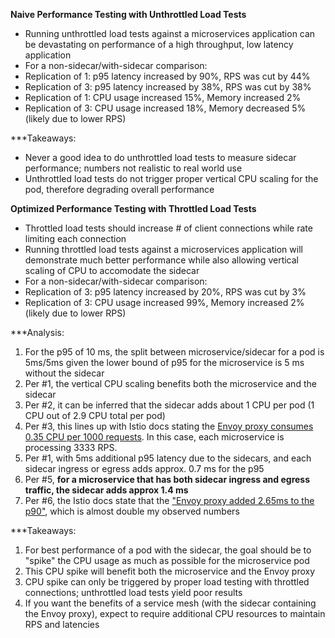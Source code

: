 
**Naive Performance Testing with Unthrottled Load Tests**

* Running unthrottled load tests against a microservices application can be devastating on performance of a high throughput, low latency application
* For a non-sidecar/with-sidecar comparison:
* Replication of 1: p95 latency increased by 90%, RPS was cut by 44%
* Replication of 3: p95 latency increased by 38%, RPS was cut by 38%
* Replication of 1: CPU usage increased 15%, Memory increased 2%
* Replication of 3: CPU usage increased 18%, Memory decreased 5% (likely due to lower RPS)

***Takeaways:

* Never a good idea to do unthrottled load tests to measure sidecar performance; numbers not realistic to real world use
* Unthrottled load tests do not trigger proper vertical CPU scaling for the pod, therefore degrading overall performance

**Optimized Performance Testing with Throttled Load Tests**

* Throttled load tests should increase # of client connections while rate limiting each connection
* Running throttled load tests against a microservices application will demonstrate much better performance while also allowing vertical scaling of CPU to accomodate the sidecar
* For a non-sidecar/with-sidecar comparison:
* Replication of 3: p95 latency increased by 20%, RPS was cut by 3%
* Replication of 3: CPU usage increased 99%, Memory increased 2% (likely due to lower RPS)

***Analysis:

1. For the p95 of 10 ms, the split between microservice/sidecar for a pod is 5ms/5ms given the lower bound of p95 for the microservice is 5 ms without the sidecar
2. Per #1, the vertical CPU scaling benefits both the microservice and the sidecar
3. Per #2, it can be inferred that the sidecar adds about 1 CPU per pod (1 CPU out of 2.9 CPU total per pod)
4. Per #3, this lines up with Istio docs stating the [Envoy proxy consumes 0.35 CPU per 1000 requests](https://istio.io/latest/docs/ops/deployment/performance-and-scalability/). In this case, each microservice is processing 3333 RPS.
5. Per #1, with 5ms additional p95 latency due to the sidecars, and each sidecar ingress or egress adds approx. 0.7 ms for the p95 
6. Per #5, **for a microservice that has both sidecar ingress and egress traffic, the sidecar adds approx 1.4 ms**
7. Per #6, the Istio docs state that the ["Envoy proxy added 2.65ms to the p90"](https://istio.io/latest/docs/ops/deployment/performance-and-scalability/), which is almost double my observed numbers

***Takeaways:

1. For best performance of a pod with the sidecar, the goal should be to "spike" the CPU usage as much as possible for the microservice pod
1. This CPU spike will benefit both the microservice and the Envoy proxy
1. CPU spike can only be triggered by proper load testing with throttled connections; unthrottled load tests yield poor results
1. If you want the benefits of a service mesh (with the sidecar containing the Envoy proxy), expect to require additional CPU resources to maintain RPS and latencies